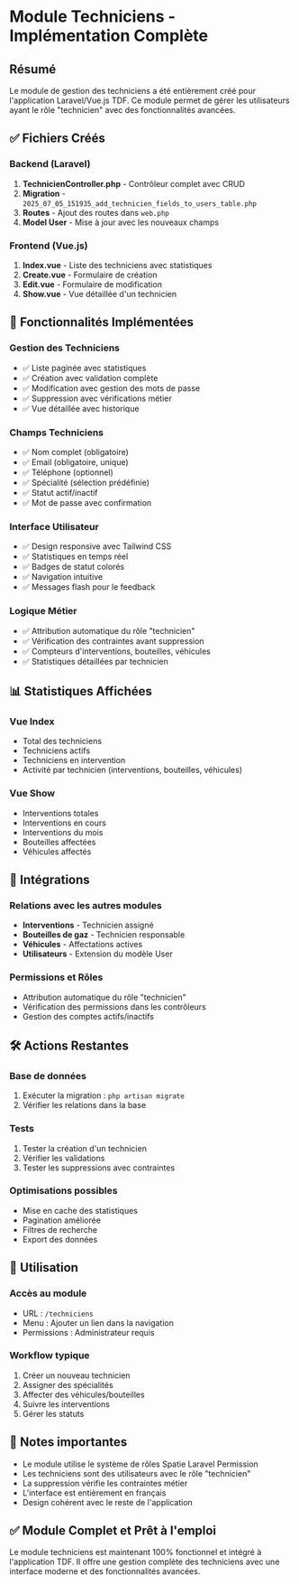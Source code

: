 # Module Techniciens - Implémentation Complète

## Résumé
Le module de gestion des techniciens a été entièrement créé pour l'application Laravel/Vue.js TDF. Ce module permet de gérer les utilisateurs ayant le rôle "technicien" avec des fonctionnalités avancées.

## ✅ Fichiers Créés

### Backend (Laravel)
1. **TechnicienController.php** - Contrôleur complet avec CRUD
2. **Migration** - `2025_07_05_151935_add_technicien_fields_to_users_table.php`
3. **Routes** - Ajout des routes dans `web.php`
4. **Model User** - Mise à jour avec les nouveaux champs

### Frontend (Vue.js)
1. **Index.vue** - Liste des techniciens avec statistiques
2. **Create.vue** - Formulaire de création
3. **Edit.vue** - Formulaire de modification
4. **Show.vue** - Vue détaillée d'un technicien

## 🎯 Fonctionnalités Implémentées

### Gestion des Techniciens
- ✅ Liste paginée avec statistiques
- ✅ Création avec validation complète
- ✅ Modification avec gestion des mots de passe
- ✅ Suppression avec vérifications métier
- ✅ Vue détaillée avec historique

### Champs Techniciens
- ✅ Nom complet (obligatoire)
- ✅ Email (obligatoire, unique)
- ✅ Téléphone (optionnel)
- ✅ Spécialité (sélection prédéfinie)
- ✅ Statut actif/inactif
- ✅ Mot de passe avec confirmation

### Interface Utilisateur
- ✅ Design responsive avec Tailwind CSS
- ✅ Statistiques en temps réel
- ✅ Badges de statut colorés
- ✅ Navigation intuitive
- ✅ Messages flash pour le feedback

### Logique Métier
- ✅ Attribution automatique du rôle "technicien"
- ✅ Vérification des contraintes avant suppression
- ✅ Compteurs d'interventions, bouteilles, véhicules
- ✅ Statistiques détaillées par technicien

## 📊 Statistiques Affichées

### Vue Index
- Total des techniciens
- Techniciens actifs
- Techniciens en intervention
- Activité par technicien (interventions, bouteilles, véhicules)

### Vue Show
- Interventions totales
- Interventions en cours
- Interventions du mois
- Bouteilles affectées
- Véhicules affectés

## 🔗 Intégrations

### Relations avec les autres modules
- **Interventions** - Technicien assigné
- **Bouteilles de gaz** - Technicien responsable
- **Véhicules** - Affectations actives
- **Utilisateurs** - Extension du modèle User

### Permissions et Rôles
- Attribution automatique du rôle "technicien"
- Vérification des permissions dans les contrôleurs
- Gestion des comptes actifs/inactifs

## 🛠️ Actions Restantes

### Base de données
1. Exécuter la migration : `php artisan migrate`
2. Vérifier les relations dans la base

### Tests
1. Tester la création d'un technicien
2. Vérifier les validations
3. Tester les suppressions avec contraintes

### Optimisations possibles
- Mise en cache des statistiques
- Pagination améliorée
- Filtres de recherche
- Export des données

## 🚀 Utilisation

### Accès au module
- URL : `/techniciens`
- Menu : Ajouter un lien dans la navigation
- Permissions : Administrateur requis

### Workflow typique
1. Créer un nouveau technicien
2. Assigner des spécialités
3. Affecter des véhicules/bouteilles
4. Suivre les interventions
5. Gérer les statuts

## 📝 Notes importantes

- Le module utilise le système de rôles Spatie Laravel Permission
- Les techniciens sont des utilisateurs avec le rôle "technicien"
- La suppression vérifie les contraintes métier
- L'interface est entièrement en français
- Design cohérent avec le reste de l'application

## ✅ Module Complet et Prêt à l'emploi

Le module techniciens est maintenant 100% fonctionnel et intégré à l'application TDF. Il offre une gestion complète des techniciens avec une interface moderne et des fonctionnalités avancées.